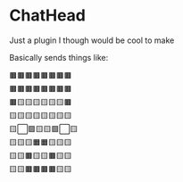 <h1>ChatHead</h1>
<p>Just a plugin I though would be cool to make</p>

Basically sends things like:

🟫🟫🟫🟫🟫🟫🟫🟫<br>
🟫🟫🟫🟫🟫🟫🟫🟫<br>
🟫🟨🟨🟨🟨🟨🟨🟫<br>
🟨🟨🟨🟨🟨🟨🟨🟨<br>
🟨⬜🟪🟨🟨🟪⬜🟨<br>
🟨🟨🟨🟧🟧🟨🟨🟨<br>
🟨🟨🟫🟨🟨🟫🟨🟨<br>
🟨🟨🟫🟫🟫🟫🟨🟨<br>
